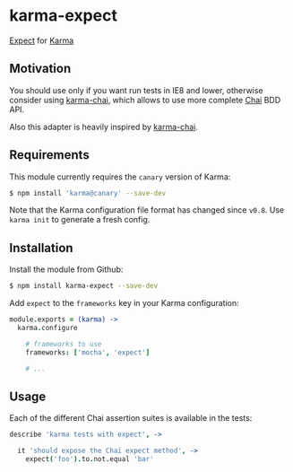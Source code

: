 karma-expect
============

[Expect](https://github.com/LearnBoost/expect.js/) for [Karma](http://karma-runner.github.io)

Motivation
----------

You should use only if you want run tests in IE8 and lower, otherwise consider using [karma-chai](https://github.com/xdissent/karma-chai/), which allows to use more complete [Chai](http://chaijs.com/) BDD API.

Also this adapter is heavily inspired by [karma-chai](https://github.com/xdissent/karma-chai/).

Requirements
------------

This module currently requires the `canary` version of Karma:

```sh
$ npm install 'karma@canary' --save-dev
```

Note that the Karma configuration file format has changed since `v0.8`. Use 
`karma init` to generate a fresh config.


Installation
------------

Install the module from Github:

```sh
$ npm install karma-expect --save-dev
```

Add `expect` to the `frameworks` key in your Karma configuration:

```coffee
module.exports = (karma) ->
  karma.configure

    # frameworks to use
    frameworks: ['mocha', 'expect']

    # ...
```


Usage
-----

Each of the different Chai assertion suites is available in the tests:

```coffee
describe 'karma tests with expect', ->

  it 'should expose the Chai expect method', ->
    expect('foo').to.not.equal 'bar'
```
